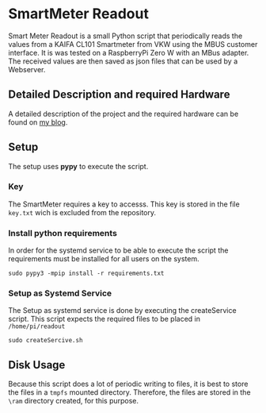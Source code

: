 # SmartMeter Readout

Smart Meter Readout is a small Python script that periodically reads the values from a KAIFA CL101 Smartmeter from VKW using the MBUS customer interface.
It is was tested on a RaspberryPi Zero W with an MBus adapter.
The received values are then saved as json files that can be used by a Webserver.

## Detailed Description and required Hardware
A detailed description of the project and the required hardware can be found on [my blog](https://projekte.philippseverin.at/2023/08/04/smartmeter-mit-raspberrypi-auslesen/).

## Setup
The setup uses **pypy** to execute the script.

### Key

The SmartMeter requires a key to accesss.
This key is stored in the file ```key.txt``` wich is excluded from the repository.

### Install python requirements
In order for the systemd service to be able to execute the script the requirements must be installed for all users on the system.

```
sudo pypy3 -mpip install -r requirements.txt
```

### Setup as Systemd Service

The Setup as systemd service is done by executing the createService script. 
This script expects the required files to be placed in ```/home/pi/readout```
```
sudo createSercive.sh
```

## Disk Usage
Because this script does a lot of periodic writing to files, it is best to store the files in a ```tmpfs``` mounted directory.
Therefore, the files are stored in the ```\ram``` directory created, for this purpose.
